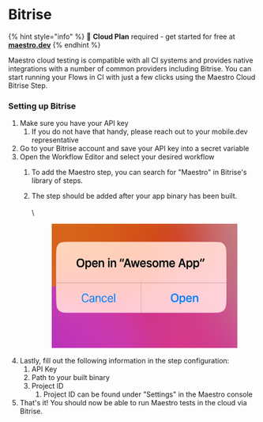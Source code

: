 # Bitrise

{% hint style="info" %}
🚀 **Cloud Plan** required - get started for free at [**maestro.dev**](https://signin.maestro.dev/sign-up)
{% endhint %}

Maestro cloud testing is compatible with all CI systems and provides native integrations with a number of common providers including Bitrise. You can start running your Flows in CI with just a few clicks using the Maestro Cloud Bitrise Step.

### Setting up Bitrise

1. Make sure you have your API key
   1. If you do not have that handy, please reach out to your mobile.dev representative
2. Go to your Bitrise account and save your API key into a secret variable
3. Open the Workflow Editor and select your desired workflow
   1. To add the Maestro step, you can search for "Maestro" in Bitrise's library of steps.&#x20;
   2.  The step should be added after your app binary has been built.\
       \
       \


       <figure><img src="../../.gitbook/assets/image.png" alt=""><figcaption></figcaption></figure>
4. Lastly, fill out the following information in the step configuration:
   1. API Key
   2. Path to your built binary
   3. Project ID
      1. Project ID can be found under "Settings" in the Maestro console
5. That's it! You should now be able to run Maestro tests in the cloud via Bitrise.

